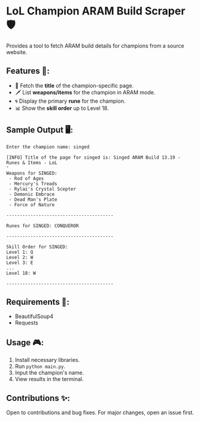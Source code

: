 # LoL Champion ARAM Build Scraper 🛡️
Provides a tool to fetch ARAM build details for champions from a source website.

## Features 🚀:
- 📖 Fetch the **title** of the champion-specific page.
- 🗡️ List **weapons/items** for the champion in ARAM mode.
- 🌀 Display the primary **rune** for the champion.
- 📊 Show the **skill order** up to Level 18.

## Sample Output 🖥️:
```
Enter the champion name: singed

[INFO] Title of the page for singed is: Singed ARAM Build 13.19 - Runes & Items - LoL
'
Weapons for SINGED:
 - Rod of Ages
 - Mercury's Treads
 - Rylai's Crystal Scepter
 - Demonic Embrace
 - Dead Man's Plate
 - Force of Nature

----------------------------------------

Runes for SINGED: CONQUEROR

----------------------------------------

Skill Order for SINGED:
Level 1: Q
Level 2: W
Level 3: E
...
Level 18: W

----------------------------------------
```


## Requirements 🔧:
- BeautifulSoup4
- Requests

## Usage 🎮:
1. Install necessary libraries.
2. Run `python main.py`.
3. Input the champion's name.
4. View results in the terminal.

## Contributions ✨:
Open to contributions and bug fixes. For major changes, open an issue first.
